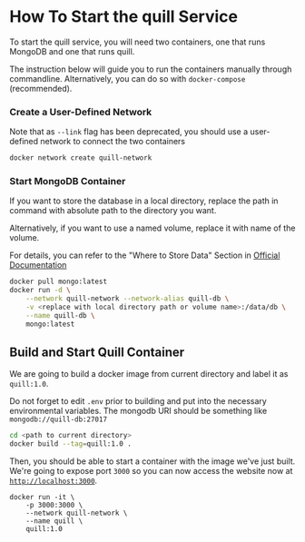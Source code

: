 # How To Start the quill Service

To start the quill service, you will need two containers, one that runs MongoDB and one that runs quill.

The instruction below will guide you to run the containers manually through commandline. Alternatively, you can do so with `docker-compose` (recommended).

### Create a User-Defined Network

Note that as `--link` flag has been deprecated, you should use a user-defined network to connect the two containers

```bash
docker network create quill-network
```

### Start MongoDB Container

If you want to store the database in a local directory, replace the path in command with absolute path to the directory you want.

Alternatively, if you want to use a named volume, replace it with name of the volume.

For details, you can refer to the "Where to Store Data" Section in [Official Documentation](https://hub.docker.com/_/mongo)

```bash
docker pull mongo:latest
docker run -d \
    --network quill-network --network-alias quill-db \
    -v <replace with local directory path or volume name>:/data/db \
    --name quill-db \
    mongo:latest
```

## Build and Start Quill Container

We are going to build a docker image from current directory and label it as `quill:1.0`.

Do not forget to edit `.env` prior to building and put into the necessary environmental variables. The mongodb URI should be something like `mongodb://quill-db:27017`

```bash
cd <path to current directory>
docker build --tag=quill:1.0 .
```

Then, you should be able to start a container with the image we've just built. We're going to expose port `3000` so you can now access the website now at [`http://localhost:3000`](http://localhost:3000).

```
docker run -it \
    -p 3000:3000 \
    --network quill-network \
    --name quill \
    quill:1.0
```
